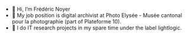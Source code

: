- 👋 Hi, I’m Frédéric Noyer
- 📸 My job position is digital archivist at Photo Elysée - Musée cantonal pour la photographie (part of Plateforme 10).
- 🌱 I do IT research projects in my spare time under the label lightlogic.
